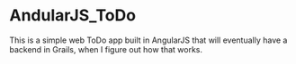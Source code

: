 AndularJS_ToDo
==============
This is a simple web ToDo app built in AngularJS that
will eventually have a backend in Grails, when I figure
out how that works.

